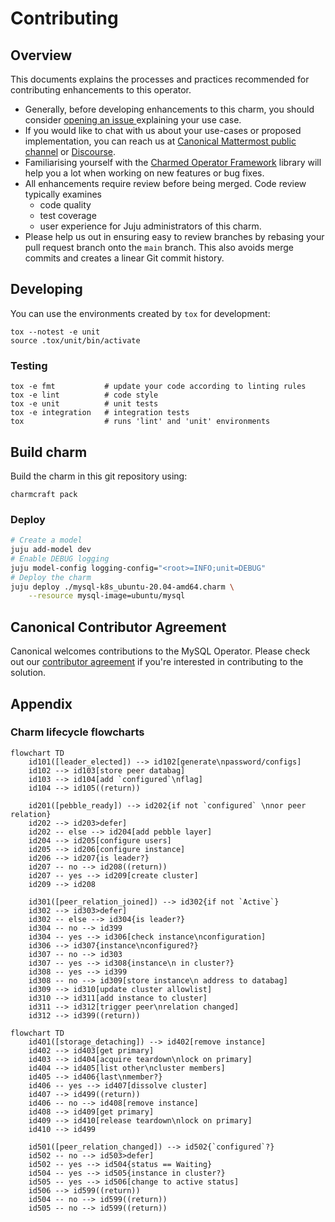 # Contributing

## Overview

This documents explains the processes and practices recommended for contributing enhancements to
this operator.

- Generally, before developing enhancements to this charm, you should consider [opening an issue
  ](https://github.com/canonical/mysql-k8s-operator/issues) explaining your use case.
- If you would like to chat with us about your use-cases or proposed implementation, you can reach
  us at [Canonical Mattermost public channel](https://chat.charmhub.io/charmhub/channels/charm-dev)
  or [Discourse](https://discourse.charmhub.io/).
- Familiarising yourself with the [Charmed Operator Framework](https://juju.is/docs/sdk) library
  will help you a lot when working on new features or bug fixes.
- All enhancements require review before being merged. Code review typically examines
  - code quality
  - test coverage
  - user experience for Juju administrators of this charm.
- Please help us out in ensuring easy to review branches by rebasing your pull request branch onto
  the `main` branch. This also avoids merge commits and creates a linear Git commit history.

## Developing

You can use the environments created by `tox` for development:

```shell
tox --notest -e unit
source .tox/unit/bin/activate
```

### Testing

```shell
tox -e fmt           # update your code according to linting rules
tox -e lint          # code style
tox -e unit          # unit tests
tox -e integration   # integration tests
tox                  # runs 'lint' and 'unit' environments
```

## Build charm

Build the charm in this git repository using:

```shell
charmcraft pack
```

### Deploy

```bash
# Create a model
juju add-model dev
# Enable DEBUG logging
juju model-config logging-config="<root>=INFO;unit=DEBUG"
# Deploy the charm
juju deploy ./mysql-k8s_ubuntu-20.04-amd64.charm \
    --resource mysql-image=ubuntu/mysql
```

## Canonical Contributor Agreement

Canonical welcomes contributions to the MySQL Operator. Please check out our [contributor agreement](https://ubuntu.com/legal/contributors) if you're interested in contributing to the solution.

## Appendix

### Charm lifecycle flowcharts

```mermaid
flowchart TD
    id101([leader_elected]) --> id102[generate\npassword/configs]
    id102 --> id103[store peer databag]
    id103 --> id104[add `configured`\nflag]
    id104 --> id105((return))

    id201([pebble_ready]) --> id202{if not `configured` \nnor peer relation}
    id202 --> id203>defer]
    id202 -- else --> id204[add pebble layer]
    id204 --> id205[configure users]
    id205 --> id206[configure instance]
    id206 --> id207{is leader?}
    id207 -- no --> id208((return))
    id207 -- yes --> id209[create cluster]
    id209 --> id208

    id301([peer_relation_joined]) --> id302{if not `Active`}
    id302 --> id303>defer]
    id302 -- else --> id304{is leader?}
    id304 -- no --> id399
    id304 -- yes --> id306[check instance\nconfiguration]
    id306 --> id307{instance\nconfigured?}
    id307 -- no --> id303
    id307 -- yes --> id308{instance\n in cluster?}
    id308 -- yes --> id399
    id308 -- no --> id309[store instance\n address to databag]
    id309 --> id310[update cluster allowlist]
    id310 --> id311[add instance to cluster]
    id311 --> id312[trigger peer\nrelation changed]
    id312 --> id399((return))
```

```mermaid
flowchart TD
    id401([storage_detaching]) --> id402[remove instance]
    id402 --> id403[get primary]
    id403 --> id404[acquire teardown\nlock on primary]
    id404 --> id405[list other\ncluster members]
    id405 --> id406{last\nmember?}
    id406 -- yes --> id407[dissolve cluster]
    id407 --> id499((return))
    id406 -- no --> id408[remove instance]
    id408 --> id409[get primary]
    id409 --> id410[release teardown\nlock on primary]
    id410 --> id499

    id501([peer_relation_changed]) --> id502{`configured`?}
    id502 -- no --> id503>defer]
    id502 -- yes --> id504{status == Waiting}
    id504 -- yes --> id505{instance in cluster?}
    id505 -- yes --> id506[change to active status]
    id506 --> id599((return))
    id504 -- no --> id599((return))
    id505 -- no --> id599((return))
```

